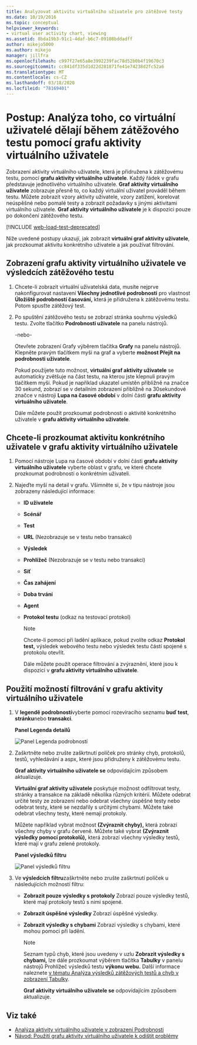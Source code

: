 ```yaml
---
title: Analyzovat aktivitu virtuálního uživatele pro zátěžové testy
ms.date: 10/19/2016
ms.topic: conceptual
helpviewer_keywords:
- virtual user activity chart, viewing
ms.assetid: 8bda19b3-91c1-4daf-b6c7-09108bddadff
author: mikejo5000
ms.author: mikejo
manager: jillfra
ms.openlocfilehash: c997f27e65a8e3992239fac78d52b0b4f19670c3
ms.sourcegitcommit: cc841df335d1d22d281871fe41e74238d2fc52a6
ms.translationtype: MT
ms.contentlocale: cs-CZ
ms.lasthandoff: 03/18/2020
ms.locfileid: "78169401"
---
```

# <a name="how-to-analyze-what-virtual-users-are-doing-during-a-load-test-using-the-virtual-user-activity-chart"></a>Postup: Analýza toho, co virtuální uživatelé dělají během zátěžového testu pomocí grafu aktivity virtuálního uživatele

Zobrazení aktivity virtuálního uživatele, která je přidružena k zátěžovému testu, pomocí **grafu aktivity virtuálního uživatele**. Každý řádek v grafu představuje jednotlivého virtuálního uživatele. **Graf aktivity virtuálního uživatele** zobrazuje přesně to, co každý virtuální uživatel prováděl během testu. Můžete zobrazit vzory aktivity uživatele, vzory zatížení, korelovat neúspěšné nebo pomalé testy a zobrazit požadavky s jinými aktivitami virtuálního uživatele. **Graf aktivity virtuálního uživatele** je k dispozici pouze po dokončení zátěžového testu.

[!INCLUDE [web-load-test-deprecated](includes/web-load-test-deprecated.md)]

Níže uvedené postupy ukazují, jak zobrazit **virtuální graf aktivity uživatele**, jak prozkoumat aktivitu konkrétního uživatele a jak používat filtrování.

## <a name="to-view-the-virtual-user-activity-chart-in-your-load-test-results"></a>Zobrazení grafu aktivity virtuálního uživatele ve výsledcích zátěžového testu

1. Chcete-li zobrazit virtuální uživatelská data, musíte nejprve nakonfigurovat nastavení **Všechny jednotlivé podrobnosti** pro vlastnost **Úložiště podrobností časování,** která je přidružena k zátěžovému testu. Potom spusťte zátěžový test.

2. Po spuštění zátěžového testu se zobrazí stránka souhrnu výsledků testu. Zvolte tlačítko **Podrobnosti uživatele** na panelu nástrojů.

     -nebo-

     Otevřete zobrazení Grafy výběrem tlačítka **Grafy** na panelu nástrojů. Klepněte pravým tlačítkem myši na graf a vyberte **možnost Přejít na podrobnosti uživatele**.

     Pokud použijete tuto možnost, **virtuální graf aktivity uživatele** se automaticky zvětšuje na část testu, na kterou jste klepnuli pravým tlačítkem myši. Pokud je například ukazatel umístěn přibližně na značce 30 sekund, zobrazí se v detailním zobrazení přibližně na 30sekundové značce v nástroji **Lupa na časové období** v dolní části **grafu aktivity virtuálního uživatele**.

     Dále můžete použít prozkoumat podrobnosti o aktivitě konkrétního uživatele v **grafu aktivity virtuálního uživatele**.

## <a name="to-investigate-a-specific-users-activity-in-the-virtual-user-activity-chart"></a>Chcete-li prozkoumat aktivitu konkrétního uživatele v grafu aktivity virtuálního uživatele

1. Pomocí nástroje Lupa na časové období v dolní části **grafu aktivity virtuálního uživatele** vyberte oblast v grafu, ve které chcete prozkoumat podrobnosti o konkrétním uživateli.

2. Najeďte myší na detail v grafu. Všimněte si, že v tipu nástroje jsou zobrazeny následující informace:

   - **ID uživatele**

   - **Scénář**

   - **Test**

   - **URL** (Nezobrazuje se v testu nebo transakci)

   - **Výsledek**

   - **Prohlížeč** (Nezobrazuje se v testu nebo transakci)

   - **Síť**

   - **Čas zahájení**

   - **Doba trvání**

   - **Agent**

   - **Protokol testu** (odkaz na testovací protokol)

     > [!NOTE]
     > Chcete-li pomoci při ladění aplikace, pokud zvolíte odkaz **Protokol test,** výsledek webového testu nebo výsledek testu částí spojené s protokolu otevřít.

     Dále můžete použít operace filtrování a zvýraznění, které jsou k dispozici v **grafu aktivity virtuálního uživatele**.

## <a name="to-use-filtering-options-in-the-virtual-user-activity-chart"></a>Použití možností filtrování v grafu aktivity virtuálního uživatele

1. V **legendě podrobností**vyberte pomocí rozevíracího seznamu **buď test**, **stránku**nebo **transakci**.

    **Panel Legenda detailů**

    ![Panel Legenda podrobností](../test/media/ltest_detailslegend.png)

2. Zaškrtněte nebo zrušte zaškrtnutí políček pro stránky chyb, protokolů, testů, vyhledávání a aspx, které jsou přidruženy k zátěžovému testu.

    **Graf aktivity virtuálního uživatele se** odpovídajícím způsobem aktualizuje.

    **Virtuální graf aktivity uživatele** poskytuje možnost odfiltrovat testy, stránky a transakce na základě několika různých kritérií. Můžete odebrat určité testy ze zobrazení nebo odebrat všechny úspěšné testy nebo odebrat testy, které se nezdařily s určitými chybami. Můžete také odebrat všechny testy, které nemají protokoly.

    Můžete například vybrat možnost **(Zvýraznit chyby),** která zobrazí všechny chyby v grafu červeně. Můžete také vybrat **(Zvýraznit výsledky pomocí protokolů),** která zobrazí všechny výsledky testů, které mají v grafu zelené protokoly.

    **Panel výsledků filtru**

    ![Panel výsledků filtru](../test/media/ltest_filterresults.png)

3. Ve **výsledcích filtru**zaškrtněte nebo zrušte zaškrtnutí políček u následujících možností filtru:

   - **Zobrazit pouze výsledky s protokoly** Zobrazí pouze výsledky testů, které mají protokoly testů s nimi spojené.

   - **Zobrazit úspěšné výsledky** Zobrazí úspěšné výsledky.

   - **Zobrazit výsledky s chybami** Zobrazí výsledky s chybami, které mohou pomoci při ladění.

     > [!NOTE]
     > Seznam typů chyb, které jsou uvedeny v uzlu **Zobrazit výsledky s chybami,** lze dále prozkoumat výběrem tlačítka **Tabulky** v panelu nástrojů Prohlížeč výsledků testu **výkonu webu.** Další informace naleznete [v tématu Analýza výsledků zátěžových testů a chyb v zobrazení Tabulky](../test/analyze-load-test-results-and-errors-in-the-tables-view.md).

     **Graf aktivity virtuálního uživatele se** odpovídajícím způsobem aktualizuje.

## <a name="see-also"></a>Viz také

- [Analýza aktivity virtuálního uživatele v zobrazení Podrobnosti](../test/analyze-load-test-virtual-user-activity-in-the-details-view.md)
- [Návod: Použití grafu aktivity virtuálního uživatele k odištit problémy](../test/walkthrough-use-the-virtual-user-activity-chart-to-isolate-issues.md)